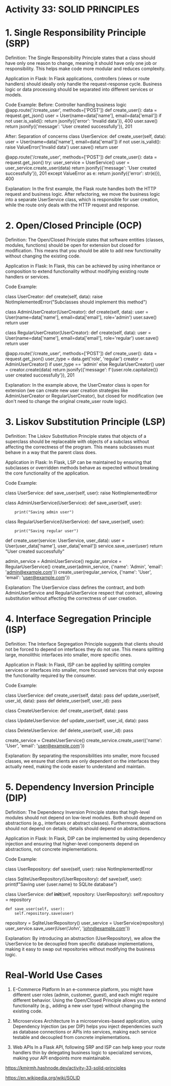 # Activity 33: SOLID PRINCIPLES
# 1. Single Responsibility Principle (SRP)
Definition:
The Single Responsibility Principle states that a class should have only one reason to change, meaning it should have only one job or responsibility. This helps make code more modular and reduces complexity.

Application in Flask:
In Flask applications, controllers (views or route handlers) should ideally only handle the request-response cycle. Business logic or data processing should be separated into different services or models.

Code Example:
 Before: Controller handling business logic
@app.route('/create_user', methods=['POST'])
def create_user():
    data = request.get_json()
    user = User(name=data['name'], email=data['email'])
    if not user.is_valid():
        return jsonify({'error': 'Invalid data'}), 400
    user.save()
    return jsonify({'message': 'User created successfully'}), 201

 After: Separation of concerns
class UserService:
    def create_user(self, data):
        user = User(name=data['name'], email=data['email'])
        if not user.is_valid():
            raise ValueError('Invalid data')
        user.save()
        return user

@app.route('/create_user', methods=['POST'])
def create_user():
    data = request.get_json()
    try:
        user_service = UserService()
        user = user_service.create_user(data)
        return jsonify({'message': 'User created successfully'}), 201
    except ValueError as e:
        return jsonify({'error': str(e)}), 400
        
Explanation:
In the first example, the Flask route handles both the HTTP request and business logic. After refactoring, we move the business logic into a separate UserService class, which is responsible for user creation, while the route only deals with the HTTP request and response.

# 2. Open/Closed Principle (OCP)
Definition:
The Open/Closed Principle states that software entities (classes, modules, functions) should be open for extension but closed for modification. This means that you should be able to add new functionality without changing the existing code.

Application in Flask:
In Flask, this can be achieved by using inheritance or composition to extend functionality without modifying existing route handlers or services.

Code Example:

class UserCreator:
    def create(self, data):
        raise NotImplementedError("Subclasses should implement this method")

class AdminUserCreator(UserCreator):
    def create(self, data):
        user = User(name=data['name'], email=data['email'], role='admin')
        user.save()
        return user

class RegularUserCreator(UserCreator):
    def create(self, data):
        user = User(name=data['name'], email=data['email'], role='regular')
        user.save()
        return user


@app.route('/create_user', methods=['POST'])
def create_user():
    data = request.get_json()
    user_type = data.get('role', 'regular')
    creator = AdminUserCreator() if user_type == 'admin' else RegularUserCreator()
    user = creator.create(data)
    return jsonify({'message': f'{user.role.capitalize()} user created successfully'}), 201
    
Explanation:
In the example above, the UserCreator class is open for extension (we can create new user creation strategies like AdminUserCreator or RegularUserCreator), but closed for modification (we don't need to change the original create_user route logic).

# 3. Liskov Substitution Principle (LSP)
Definition:
The Liskov Substitution Principle states that objects of a superclass should be replaceable with objects of a subclass without affecting the correctness of the program. This means subclasses must behave in a way that the parent class does.

Application in Flask:
In Flask, LSP can be maintained by ensuring that subclasses or overridden methods behave as expected without breaking the core functionality of the application.

Code Example:

class UserService:
    def save_user(self, user):
        raise NotImplementedError

class AdminUserService(UserService):
    def save_user(self, user):
    
        print("Saving admin user")

class RegularUserService(UserService):
    def save_user(self, user):
    
        print("Saving regular user")


def create_user(service: UserService, user_data):
    user = User(user_data['name'], user_data['email'])
    service.save_user(user)
    return "User created successfully"


admin_service = AdminUserService()
regular_service = RegularUserService()
create_user(admin_service, {'name': 'Admin', 'email': 'admin@example.com'})
create_user(regular_service, {'name': 'User', 'email': 'user@example.com'})

Explanation:
The UserService class defines the contract, and both AdminUserService and RegularUserService respect that contract, allowing substitution without affecting the correctness of user creation.

# 4. Interface Segregation Principle (ISP)
Definition:
The Interface Segregation Principle suggests that clients should not be forced to depend on interfaces they do not use. This means splitting large, monolithic interfaces into smaller, more specific ones.

Application in Flask:
In Flask, ISP can be applied by splitting complex services or interfaces into smaller, more focused services that only expose the functionality required by the consumer.

Code Example:

class UserService:
    def create_user(self, data):
        pass
    def update_user(self, user_id, data):
        pass
    def delete_user(self, user_id):
        pass


class CreateUserService:
    def create_user(self, data):
        pass

class UpdateUserService:
    def update_user(self, user_id, data):
        pass

class DeleteUserService:
    def delete_user(self, user_id):
        pass


create_service = CreateUserService()
create_service.create_user({'name': 'User', 'email': 'user@example.com'})

Explanation:
By separating the responsibilities into smaller, more focused classes, we ensure that clients are only dependent on the interfaces they actually need, making the code easier to understand and maintain.

# 5. Dependency Inversion Principle (DIP)
Definition:
The Dependency Inversion Principle states that high-level modules should not depend on low-level modules. Both should depend on abstractions (e.g., interfaces or abstract classes). Furthermore, abstractions should not depend on details; details should depend on abstractions.

Application in Flask:
In Flask, DIP can be implemented by using dependency injection and ensuring that higher-level components depend on abstractions, not concrete implementations.

Code Example:


class UserRepository:
    def save(self, user):
        raise NotImplementedError

class SqliteUserRepository(UserRepository):
    def save(self, user):
        print(f"Saving user {user.name} to SQLite database")

class UserService:
    def __init__(self, repository: UserRepository):
        self.repository = repository

    def save_user(self, user):
        self.repository.save(user)


repository = SqliteUserRepository()
user_service = UserService(repository)
user_service.save_user(User('John', 'john@example.com'))

Explanation:
By introducing an abstraction (UserRepository), we allow the UserService to be decoupled from specific database implementations, making it easy to swap out repositories without modifying the business logic.

# Real-World Use Cases
1. E-Commerce Platform
In an e-commerce platform, you might have different user roles (admin, customer, guest), and each might require different behavior. Using the Open/Closed Principle allows you to extend functionality (e.g., adding a new user type) without changing the existing code.

2. Microservices Architecture
In a microservices-based application, using Dependency Injection (as per DIP) helps you inject dependencies such as database connections or APIs into services, making each service testable and decoupled from concrete implementations.

3. Web APIs
In a Flask API, following SRP and ISP can help keep your route handlers thin by delegating business logic to specialized services, making your API endpoints more maintainable.

https://kmjrmh.hashnode.dev/activity-33-solid-principles

https://en.wikipedia.org/wiki/SOLID
